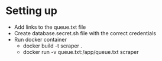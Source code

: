 # Setting up
- Add links to the queue.txt file
- Create database.secret.sh file with the correct credentials
- Run docker container
  - docker build -t scraper .
  - docker run -v queue.txt:/app/queue.txt scraper
